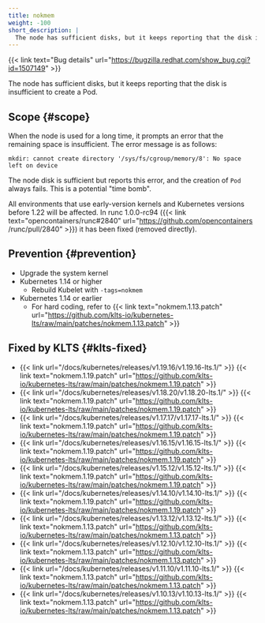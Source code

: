 ```yaml
---
title: nokmem
weight: -100
short_description: |
  The node has sufficient disks, but it keeps reporting that the disk is insufficient to create a Pod.
---
```


{{< link text="Bug details" url="https://bugzilla.redhat.com/show_bug.cgi?id=1507149" >}}

The node has sufficient disks, but it keeps reporting that the disk is insufficient to create a Pod.

## Scope {#scope}

When the node is used for a long time, it prompts an error that the remaining space is insufficient. The error message is as follows:

```
mkdir: cannot create directory '/sys/fs/cgroup/memory/8': No space left on device
```

The node disk is sufficient but reports this error, and the creation of `Pod` always fails. This is a potential "time bomb".

All environments that use early-version kernels and Kubernetes versions before 1.22 will be affected. In runc 1.0.0-rc94 ({{< link text="opencontainers/runc#2840" url="https://github.com/opencontainers /runc/pull/2840" >}}) it has been fixed (removed directly).

## Prevention {#prevention}

- Upgrade the system kernel
- Kubernetes 1.14 or higher
  - Rebuild Kubelet with `-tags=nokmem`
- Kubernetes 1.14 or earlier
  - For hard coding, refer to {{< link text="nokmem.1.13.patch" url="https://github.com/klts-io/kubernetes-lts/raw/main/patches/nokmem.1.13.patch" >}}


## Fixed by KLTS {#klts-fixed}

- {{< link url="/docs/kubernetes/releases/v1.19.16/v1.19.16-lts.1/" >}} {{< link text="nokmem.1.19.patch" url="https://github.com/klts-io/kubernetes-lts/raw/main/patches/nokmem.1.19.patch" >}}
- {{< link url="/docs/kubernetes/releases/v1.18.20/v1.18.20-lts.1/" >}} {{< link text="nokmem.1.19.patch" url="https://github.com/klts-io/kubernetes-lts/raw/main/patches/nokmem.1.19.patch" >}}
- {{< link url="/docs/kubernetes/releases/v1.17.17/v1.17.17-lts.1/" >}} {{< link text="nokmem.1.19.patch" url="https://github.com/klts-io/kubernetes-lts/raw/main/patches/nokmem.1.19.patch" >}}
- {{< link url="/docs/kubernetes/releases/v1.16.15/v1.16.15-lts.1/" >}} {{< link text="nokmem.1.19.patch" url="https://github.com/klts-io/kubernetes-lts/raw/main/patches/nokmem.1.19.patch" >}}
- {{< link url="/docs/kubernetes/releases/v1.15.12/v1.15.12-lts.1/" >}} {{< link text="nokmem.1.19.patch" url="https://github.com/klts-io/kubernetes-lts/raw/main/patches/nokmem.1.19.patch" >}}
- {{< link url="/docs/kubernetes/releases/v1.14.10/v1.14.10-lts.1/" >}} {{< link text="nokmem.1.19.patch" url="https://github.com/klts-io/kubernetes-lts/raw/main/patches/nokmem.1.19.patch" >}}
- {{< link url="/docs/kubernetes/releases/v1.13.12/v1.13.12-lts.1/" >}} {{< link text="nokmem.1.13.patch" url="https://github.com/klts-io/kubernetes-lts/raw/main/patches/nokmem.1.13.patch" >}}
- {{< link url="/docs/kubernetes/releases/v1.12.10/v1.12.10-lts.1/" >}} {{< link text="nokmem.1.13.patch" url="https://github.com/klts-io/kubernetes-lts/raw/main/patches/nokmem.1.13.patch" >}}
- {{< link url="/docs/kubernetes/releases/v1.11.10/v1.11.10-lts.1/" >}} {{< link text="nokmem.1.13.patch" url="https://github.com/klts-io/kubernetes-lts/raw/main/patches/nokmem.1.13.patch" >}}
- {{< link url="/docs/kubernetes/releases/v1.10.13/v1.10.13-lts.1/" >}} {{< link text="nokmem.1.13.patch" url="https://github.com/klts-io/kubernetes-lts/raw/main/patches/nokmem.1.13.patch" >}}
